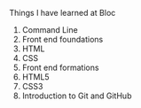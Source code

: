 Things I have learned at Bloc
1. Command Line
1. Front end foundations
 1. HTML
 1. CSS
1. Front end formations
 1. HTML5
 1. CSS3
1. Introduction to Git and GitHub
